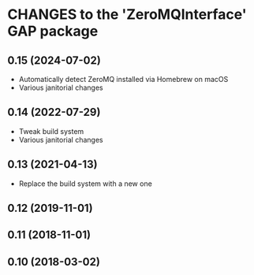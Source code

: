 # CHANGES to the 'ZeroMQInterface' GAP package

## 0.15 (2024-07-02)

  - Automatically detect ZeroMQ installed via Homebrew on macOS
  - Various janitorial changes

## 0.14 (2022-07-29)

  - Tweak build system
  - Various janitorial changes

## 0.13 (2021-04-13)

  - Replace the build system with a new one

## 0.12 (2019-11-01)


## 0.11 (2018-11-01)


## 0.10 (2018-03-02)

